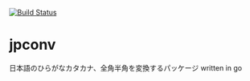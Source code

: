 [![Build Status](https://travis-ci.org/miiton/jpconv.svg?branch=master)](https://travis-ci.org/miiton/jpconv)

# jpconv
日本語のひらがなカタカナ、全角半角を変換するパッケージ written in go
